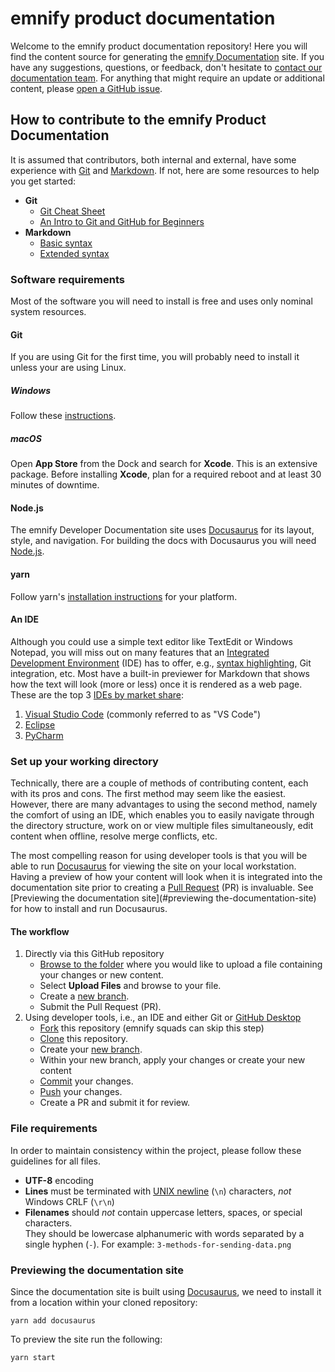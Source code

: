 # emnify product documentation

Welcome to the emnify product documentation repository!
Here you will find the content source for generating the [emnify Documentation](https://emnify.github.io/product-docs/) site.
If you have any suggestions, questions, or feedback, don't hesitate to [contact our documentation team](mailto:docs@emnify.com).
For anything that might require an update or additional content, please [open a GitHub issue](https://github.com/emnify/product-docs/issues/new).


## How to contribute to the emnify Product Documentation

It is assumed that contributors, both internal and external, have some experience with [Git](https://git-scm.com/) and [Markdown](https://daringfireball.net/projects/markdown/).
If not, here are some resources to help you get started:

- **Git**
  - [Git Cheat Sheet](https://education.github.com/git-cheat-sheet-education.pdf)
  - [An Intro to Git and GitHub for Beginners](https://product.hubspot.com/blog/git-and-github-tutorial-for-beginners)
- **Markdown**
  - [Basic syntax](https://www.markdownguide.org/basic-syntax/)
  - [Extended syntax](https://www.markdownguide.org/extended-syntax/)

### Software requirements

Most of the software you will need to install is free and uses only nominal system resources.

#### Git

If you are using Git for the first time, you will probably need to install it unless your are using 
Linux.

##### Windows

Follow these [instructions](https://www.atlassian.com/git/tutorials/install-git#windows).

##### macOS

Open **App Store** from the Dock and search for **Xcode**.
This is an extensive package.
Before installing **Xcode**, plan for a required reboot and at least 30 minutes of downtime.

#### Node.js

The emnify Developer Documentation site uses [Docusaurus](https://docusaurus.io/showcase?tags=meta) for its layout, style, and navigation.
For building the docs with Docusaurus you will need [Node.js](https://nodejs.org/en/about/).

#### yarn

Follow yarn's [installation instructions](https://classic.yarnpkg.com/en/docs/install) for your platform.

#### An IDE

Although you could use a simple text editor like TextEdit or Windows Notepad, you will miss out on many features that an [Integrated Development Environment](https://www.codecademy.com/article/what-is-an-ide) (IDE) has to offer, e.g., [syntax highlighting](https://code.visualstudio.com/api/language-extensions/syntax-highlight-guide), Git integration, etc.
Most have a built-in previewer for Markdown that shows how the text will look (more or less) once it is rendered as a web page.
These are the top 3 [IDEs by market share](https://pypl.github.io/IDE.html):


1. [Visual Studio Code](https://code.visualstudio.com/) (commonly referred to as "VS Code")
1. [Eclipse](https://www.eclipse.org/downloads/)
1. [PyCharm](https://www.jetbrains.com/pycharm/)


### Set up your working directory

Technically, there are a couple of methods of contributing content, each with its pros and cons.
The first method may seem like the easiest.
However, there are many advantages to using the second method, namely the comfort of using an IDE, which enables you to easily navigate through the directory structure, work on or view multiple files simultaneously, edit content when offline, resolve merge conflicts, etc.

The most compelling reason for using developer tools is that you will be able to run [Docusaurus](https://docusaurus.io/) for viewing the site on your local workstation.
Having a preview of how your content will look when it is integrated into the documentation site prior to creating a [Pull Request](https://docs.github.com/en/pull-requests) (PR) is invaluable.
See [Previewing the documentation site](#previewing the-documentation-site) for how to install and run Docusaurus.

#### The workflow

1. Directly via this GitHub repository
    - [Browse to the folder](https://github.com/EMnify/product-docs/tree/main/docs) where you would like to upload a file containing your changes or new content.
    - Select **Upload Files** and browse to your file.
    - Create a [new branch](https://help.github.com/en/desktop/contributing-to-projects/creating-a-branch-for-your-work).
    - Submit the Pull Request (PR).  
1. Using developer tools, i.e., an IDE and either Git or [GitHub Desktop](https://help.github.com/en/desktop/getting-started-with-github-desktop)
    - [Fork](https://docs.github.com/github/getting-started-with-github/fork-a-repo) this repository (emnify squads can skip this step)
    - [Clone](https://help.github.com/en/github/creating-cloning-and-archiving-repositories/cloning-a-repository) this repository.
    - Create your [new branch](https://help.github.com/en/desktop/contributing-to-projects/creating-a-branch-for-your-work).
    - Within your new branch, apply your changes or create your new content
    - [Commit](https://docs.github.com/en/pull-requests/committing-changes-to-your-project) your changes.
    - [Push](https://docs.github.com/en/get-started/quickstart/contributing-to-projects#making-and-pushing-changes) your changes.
    - Create a PR and submit it for review.

### File requirements

In order to maintain consistency within the project, please follow these guidelines for all files.

- **UTF-8** encoding
- **Lines** must be terminated with [UNIX newline](https://en.wikipedia.org/wiki/Newline#Representation) (`\n`) characters, *not* Windows CRLF (`\r\n`)
- **Filenames** should *not* contain uppercase letters, spaces, or special characters.  
They should be lowercase alphanumeric with words separated by a single hyphen (`-`). For example: `3-methods-for-sending-data.png`

### Previewing the documentation site

Since the documentation site is built using [Docusaurus](https://docusaurus.io/showcase?tags=meta), we need to install it from a location within your cloned repository:

```
yarn add docusaurus
```

To preview the site run the following:

```
yarn start
```